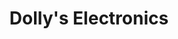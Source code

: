 ---
title: "Dolly's Electronics"
url: /karachi/dollys-electronics-ayesha-manzil-fly-over/
shop: video
---